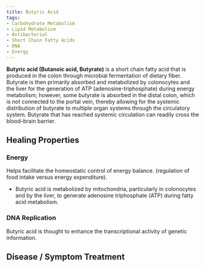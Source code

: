 ```yaml
---
title: Butyric Acid
tags:
- Carbohydrate Metabolism
- Lipid Metabolism
- Antibacterial
- Short Chain Fatty Acids
- DNA
- Energy
---
```

**Butyric acid (Butanoic acid, Butyrate)** is a short chain fatty acid that is produced in the colon through microbial fermentation of dietary fiber.  Butyrate is then primarily absorbed and metabolized by colonocytes and the liver for the generation of ATP (adenosine-triphosphate) during energy metabolism; however, some butyrate is absorbed in the distal colon, which is not connected to the portal vein, thereby allowing for the systemic distribution of butyrate to multiple organ systems through the circulatory system. Butyrate that has reached systemic circulation can readily cross the blood-brain barrier.

## Healing Properties

### Energy

Helps facilitate the homeostatic control of energy balance. (regulation of food intake versus energy expenditure).

- Butyric acid is metabolized by mitochondria, particularly in colonocytes and by the liver, to generate adenosine triphosphate (ATP) during fatty acid metabolism.

### DNA Replication

Butyric acid is thought to enhance the transcriptional activity of genetic information.

## Disease / Symptom Treatment

[^1]: **Title:** [ ]( )<br>
**Institution(s):** <br>
**Publication:** [ ]( )<br>
**Date:** <br>
[Archive](https://ipfs.io/ipfs/)

[^2]: **Title:** [ ]( )<br>
**Institution(s):** <br>
**Publication:** [ ]( )<br>
**Date:** <br>
[Archive](https://ipfs.io/ipfs/)

[^3]: **Title:** [ ]( )<br>
**Institution(s):** <br>
**Publication:** [ ]( )<br>
**Date:** <br>
[Archive](https://ipfs.io/ipfs/)